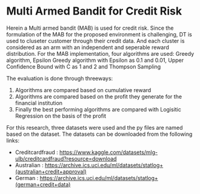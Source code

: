 # Multi Armed Bandit for Credit Risk

Herein a Multi armed bandit (MAB) is used for credit risk. Since the formulation of the MAB for the proposed environment is challenging, DT is used to cluseter customer through their credit data. And each cluster is considered as an arm with an independent and seperable reward distribution. For the MAB 
implementation, four algorithms are used: Greedy algorithm, Epsilon Greedy algorithm with Epsilon as 0.1 and 0.01, Upper Confidence Bound with C as 1 and 2 and Thompson Sampling

The evaluation is done through threeways:
1) Algorithms are compared based on cumulative reward
2) Algorithms are compared based on the profit they generate for the financial institution
3) Finally the best performing algorithms are compared with Logisitic Regression on the basis of the profit


For this research, three datasets were used and the py files are named based on the dataset. The datasets can be downloaded from the following links:
- Creditcardfraud : https://www.kaggle.com/datasets/mlg-ulb/creditcardfraud?resource=download
- Australian : https://archive.ics.uci.edu/ml/datasets/statlog+(australian+credit+approval)
- German : https://archive.ics.uci.edu/ml/datasets/statlog+(german+credit+data)
